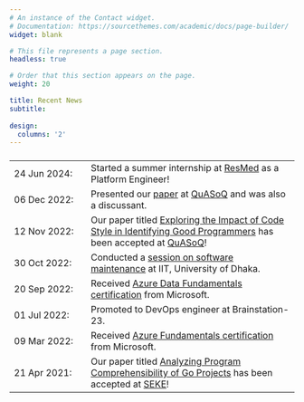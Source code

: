 ```yaml
---
# An instance of the Contact widget.
# Documentation: https://sourcethemes.com/academic/docs/page-builder/
widget: blank

# This file represents a page section.
headless: true

# Order that this section appears on the page.
weight: 20

title: Recent News
subtitle: 
  
design:
  columns: '2'
---
```


<style>
  table {
    overflow: hidden;
  }
  td, th {
    border: none!important;
  }
  /* table > thead > tr > th,
  table > tbody > tr > th,
  table > tfoot > tr > th,
  table > thead > tr > td,
  table > tbody > tr > td,
  table > tfoot > tr > td {
    padding: 4px;
    line-height: 1.4;
    vertical-align: top;
    border-top: 1px solid #ddd;
  } */
  /* table table {
    background-color: #fff;
  } */



  /* table > tbody > tr:nth-child(odd) > td,
  table > tbody > tr:nth-child(odd) > th {
    background-color: Default;
  } */
</style>

<table>
<thead>
  <tr>
    <th><img width=300/></th>
    <th></th>
  </tr>
</thead>

<!-- 
  <td><i class="fas fa-copy pr-1 fa-fw"></i> 06 Dec 2022:</td>
  <td><i class="fas fa-chalkboard-teacher  pr-1 fa-fw"></i> May 2022:</td>
  <td><i class="fas fa-briefcase  pr-1 fa-fw"></i> May 2022:</td>
  <td><i class="fas fa-award  pr-1 fa-fw"></i> May 2022:</td>
  <td><i class="fas fa-users  pr-1 fa-fw"></i> Apr 2022:</td>
  <td><i class="fas fa-graduation-cap  pr-1 fa-fw"></i> Apr 2022:</td>
  <td><i class="fas fa-laptop-code  pr-1 fa-fw"></i> Jun 2021:</td>
  <td><i class="fas fa-calendar-alt  pr-1 fa-fw"></i> May 2021:</td>
-->

<tbody>
  <tr>
    <td><i class="fas fa-users pr-1 fa-fw"></i> 24 Jun 2024:</td>
    <td>Started a summer internship at <a href="https://www.resmed.com/en-us/">ResMed</a> as a Platform Engineer!</td>
  </tr>
  <tr>
    <td><i class="fas fa-users pr-1 fa-fw"></i> 06 Dec 2022:</td>
    <td>Presented our <a href="/publication/03-code-style/">paper</a> at <a href="http://quasoq2022.swc-rwth.de/">QuASoQ</a> and was also a discussant.</td>
  </tr>
  <tr>
    <td><i class="fas fa-book pr-1 fa-fw"></i> 12 Nov 2022:</td>
    <td>Our paper titled <a href="/publication/03-code-style/">Exploring the Impact of Code Style in Identifying Good Programmers</a> has been accepted at <a href="http://quasoq2022.swc-rwth.de/">QuASoQ</a>!</td>
  </tr>
  <tr>
    <td><i class="fas fa-chalkboard-teacher pr-1 fa-fw"></i> 30 Oct 2022:</td>
    <td>Conducted a <a href="/event/2022-software-maintenance/">session on software maintenance</a> at IIT, University of Dhaka.</td>
  </tr>
  <tr>
    <td><i class="fas fa-trophy pr-1 fa-fw"></i> 20 Sep 2022:</td>
    <td>Received <a href="/achievement/certifications/azure-data-fundamentals/">Azure Data Fundamentals certification</a> from Microsoft.</td>
  </tr>
  <tr>
    <td><i class="fas fa-briefcase pr-1 fa-fw"></i> 01 Jul 2022:</td>
    <td>Promoted to DevOps engineer at Brainstation-23.</td>
  </tr>
  <tr>
    <td><i class="fas fa-trophy pr-1 fa-fw"></i> 09 Mar 2022:</td>
    <td>Received <a href="/achievement/certifications/azure-fundamentals/">Azure Fundamentals certification</a> from Microsoft.</td>
  </tr>
  <tr>
    <td><i class="fas fa-book pr-1 fa-fw"></i> 21 Apr 2021:</td>
    <td>Our paper titled <a href="/publication/06-comprego/">Analyzing Program Comprehensibility of Go Projects</a> has been accepted at <a href="https://ksiresearch.org/seke/seke21.html">SEKE</a>!</td>
  </tr>
  <!-- <tr>
    <td><i class="fas fa-briefcase pr-1 fa-fw"></i> 01 Mar 2021:</td>
    <td>Joined Brainstation-23 as an Associate Software Engineer.</td>
  </tr> -->
  <!-- <tr>
    <td><i class="fas fa-graduation-cap pr-1 fa-fw"></i> 30 Jan 2021:</td>
    <td>Completed my MSc in Software Engineering (MSSE) from IIT, University of Dhaka.</td>
  </tr> -->
  <!-- <tr>
    <td><i class="fas fa-book pr-1 fa-fw"></i> 05 Dec 2020:</td>
    <td>Our paper titled <a href="/publication/04-how-well-does-undergraduate-education/">How Well Does Undergraduate Education Prepare Software Engineers? Perspectives of Practitioners in Bangladesh</a> has been accepted at CSEE&T!</td>
  </tr> -->
  <!-- <tr>
    <td><i class="fas fa-book pr-1 fa-fw"></i> 05 Mar 2019:</td>
    <td>Our paper titled <a href="/publication/02-godexpo/">GodExpo: an automated god structure detection tool for Golang</a> has been accepted at <a href="https://iwor.github.io/iwor2019/">IWoR</a>!</td>
  </tr> -->
  <!-- <tr>
    <td><i class="fas fa-graduation-cap pr-1 fa-fw"></i> 30 Dec 2018:</td>
    <td>Completed my BSc in Software Engineering (BSSE) from IIT, University of Dhaka.</td>
  </tr> -->

</tbody>

</table>